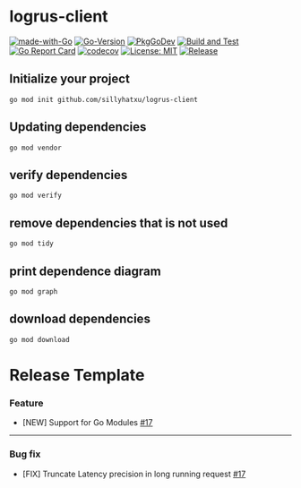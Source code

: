 # logrus-client

[![made-with-Go](https://img.shields.io/badge/Made%20with-Go-1f425f.svg)](http://golang.org)
[![Go-Version](https://img.shields.io/github/go-mod/go-version/gomods/athens.svg)](https://github.com/sillyhatxu/logurs-client)
[![PkgGoDev](https://pkg.go.dev/badge/github.com/sillyhatxu/logurs-client)](https://pkg.go.dev/github.com/sillyhatxu/logurs-client)
[![Build and Test](https://github.com/sillyhatxu/logurs-client/workflows/Build%20and%20Test/badge.svg?branch=master&event=push)](https://github.com/sillyhatxu/logurs-client/actions)
[![Go Report Card](https://goreportcard.com/badge/github.com/sillyhatxu/logurs-client)](https://goreportcard.com/report/github.com/sillyhatxu/logurs-client)
[![codecov](https://codecov.io/gh/sillyhatxu/logurs-client/branch/master/graph/badge.svg)](https://codecov.io/gh/sillyhatxu/logurs-client)
[![License: MIT](https://img.shields.io/badge/License-MIT-blue.svg)](https://choosealicense.com/licenses/mit/)
[![Release](https://img.shields.io/github/release/sillyhatxu/logurs-client.svg?style=flat-square)](https://github.com/sillyhatxu/logurs-client/releases)


## Initialize your project

```
go mod init github.com/sillyhatxu/logrus-client
```

## Updating dependencies

```
go mod vendor
```

## verify dependencies

```
go mod verify
```

## remove dependencies that is not used

```
go mod tidy
```

## print dependence diagram

```
go mod graph
```

## download dependencies

```
go mod download
```

# Release Template

### Feature

* [NEW] Support for Go Modules [#17](https://github.com/sillyhatxu/convenient-utils/issues/17)

---

### Bug fix

* [FIX] Truncate Latency precision in long running request [#17](https://github.com/sillyhatxu/convenient-utils/issues/17)

